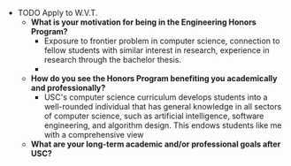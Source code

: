 - TODO Apply to W.V.T.
	- **What is your motivation for being in the Engineering Honors Program?**
		- Exposure to frontier problem in computer science, connection to fellow students with similar interest in research, experience in research through the bachelor thesis.
		-
	- **How do you see the Honors Program benefiting you academically and professionally?**
		- USC's computer science curriculum develops students into a well-rounded individual that has general knowledge in all sectors of computer science, such as artificial intelligence, software engineering, and algorithm design. This endows students like me with a comprehensive view
	- **What are your long-term academic and/or professional goals after USC?**
